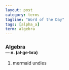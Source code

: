 ```yaml
---
layout: post
category: terms
tagline: "Word of the Day"
tags: [alpha_a]
term: algebra
---
```


<h3>Algebra<br/> <small>&mdash; n. (al<span>&middot;</span>ge<span>&middot;</span>bra)</small></h3>
<p><ol>
<li>mermaid undies</li>
</ol></p>
